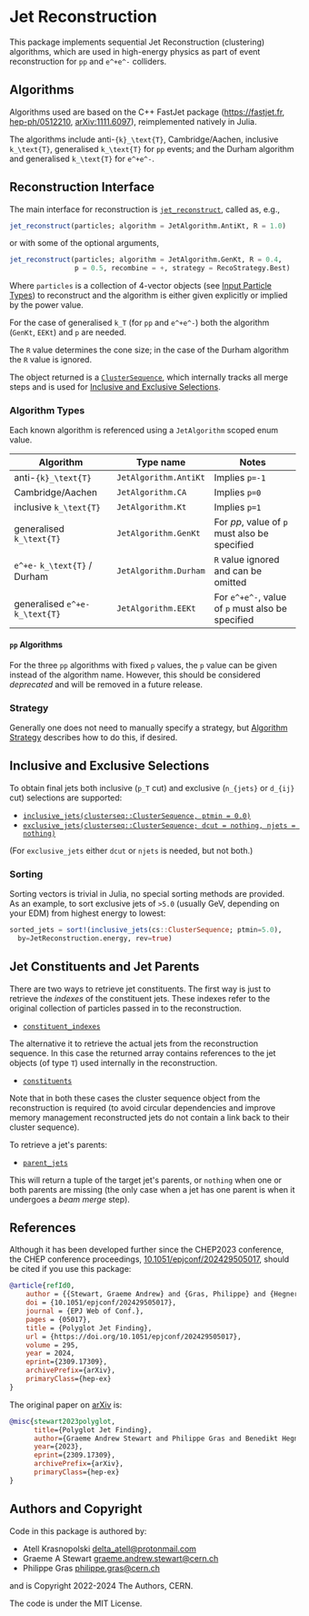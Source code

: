 # Jet Reconstruction

This package implements sequential Jet Reconstruction (clustering) algorithms,
which are used in high-energy physics as part of event reconstruction for ``pp``
and ``e^+e^-`` colliders.

## Algorithms

Algorithms used are based on the C++ FastJet package (<https://fastjet.fr>,
[hep-ph/0512210](https://arxiv.org/abs/hep-ph/0512210),
[arXiv:1111.6097](https://arxiv.org/abs/1111.6097)), reimplemented natively in
Julia.

The algorithms include anti-``{k}_\text{T}``, Cambridge/Aachen, inclusive
``k_\text{T}``, generalised ``k_\text{T}`` for ``pp`` events; and the Durham
algorithm and generalised ``k_\text{T}`` for ``e^+e^-``.

## Reconstruction Interface

The main interface for reconstruction is [`jet_reconstruct`](@ref), called as, e.g.,

```julia
jet_reconstruct(particles; algorithm = JetAlgorithm.AntiKt, R = 1.0)
```

or with some of the optional arguments,

```julia
jet_reconstruct(particles; algorithm = JetAlgorithm.GenKt, R = 0.4, 
                p = 0.5, recombine = +, strategy = RecoStrategy.Best)
```

Where `particles` is a collection of 4-vector objects (see [Input Particle
Types](@ref)) to reconstruct and the algorithm is either given explicitly or
implied by the power value.

For the case of generalised ``k_T`` (for ``pp`` and ``e^+e^-``) both the
algorithm (`GenKt`, `EEKt`) and `p` are needed.

The `R` value determines the cone size; in the case of the Durham algorithm the
`R` value is ignored.

The object returned is a [`ClusterSequence`](@ref), which internally tracks all
merge steps and is used for [Inclusive and Exclusive Selections](@ref).

### Algorithm Types

Each known algorithm is referenced using a `JetAlgorithm` scoped enum value.

| Algorithm | Type name | Notes |
|-----------|-----------|-------|
| anti-``{k}_\text{T}`` | `JetAlgorithm.AntiKt` | Implies `p=-1` |
| Cambridge/Aachen | `JetAlgorithm.CA` | Implies `p=0` |
| inclusive ``k_\text{T}`` | `JetAlgorithm.Kt` | Implies `p=1` |
| generalised ``k_\text{T}`` | `JetAlgorithm.GenKt` | For $pp$, value of `p` must also be specified |
| ``e^+e-`` ``k_\text{T}`` / Durham | `JetAlgorithm.Durham` | `R` value ignored and can be omitted |
| generalised ``e^+e-`` ``k_\text{T}`` | `JetAlgorithm.EEKt` | For ``e^+e^-``, value of `p` must also be specified |

#### ``pp`` Algorithms

For the three ``pp`` algorithms with fixed `p` values, the `p` value can be
given instead of the algorithm name. However, this should be considered
*deprecated* and will be removed in a future release.

### Strategy

Generally one does not need to manually specify a strategy, but [Algorithm
Strategy](@ref) describes how to do this, if desired.

## Inclusive and Exclusive Selections

To obtain final jets both inclusive (``p_T`` cut) and exclusive (``n_{jets}`` or
``d_{ij}`` cut) selections are supported:

- [`inclusive_jets(clusterseq::ClusterSequence, ptmin = 0.0)`](@ref)
- [`exclusive_jets(clusterseq::ClusterSequence; dcut = nothing, njets = nothing)`](@ref)

(For `exclusive_jets` either `dcut` or `njets` is needed, but not both.)

### Sorting

Sorting vectors is trivial in Julia, no special sorting methods are provided. As
an example, to sort exclusive jets of ``>5.0`` (usually GeV, depending on your
EDM) from highest energy to lowest:

```julia
sorted_jets = sort!(inclusive_jets(cs::ClusterSequence; ptmin=5.0), 
  by=JetReconstruction.energy, rev=true)
```

## Jet Constituents and Jet Parents

There are two ways to retrieve jet constituents. The first way is just to
retrieve the *indexes* of the constituent jets. These indexes refer to the
original collection of particles passed in to the reconstruction.

- [`constituent_indexes`](@ref)

The alternative it to retrieve the actual jets from the reconstruction sequence.
In this case the returned array contains references to the jet objects (of type
`T`) used internally in the reconstruction.

- [`constituents`](@ref)

Note that in both these cases the cluster sequence object from the
reconstruction is required (to avoid circular dependencies and improve memory
management reconstructed jets do not contain a link back to their cluster
sequence).

To retrieve a jet's parents:

- [`parent_jets`](@ref)

This will return a tuple of the target jet's parents, or `nothing` when one or
both parents are missing (the only case when a jet has one parent is when it
undergoes a *beam merge* step).

## References

Although it has been developed further since the CHEP2023 conference, the CHEP
conference proceedings,
[10.1051/epjconf/202429505017](https://doi.org/10.1051/epjconf/202429505017),
should be cited if you use this package:

```bibtex
@article{refId0,
    author = {{Stewart, Graeme Andrew} and {Gras, Philippe} and {Hegner, Benedikt} and {Krasnopolski, Atell}},
    doi = {10.1051/epjconf/202429505017},
    journal = {EPJ Web of Conf.},
    pages = {05017},
    title = {Polyglot Jet Finding},
    url = {https://doi.org/10.1051/epjconf/202429505017},
    volume = 295,
    year = 2024,
    eprint={2309.17309},
    archivePrefix={arXiv},
    primaryClass={hep-ex}
}
```

The original paper on [arXiv](https://arxiv.org/abs/2309.17309) is:

```bibtex
@misc{stewart2023polyglot,
      title={Polyglot Jet Finding}, 
      author={Graeme Andrew Stewart and Philippe Gras and Benedikt Hegner and Atell Krasnopolski},
      year={2023},
      eprint={2309.17309},
      archivePrefix={arXiv},
      primaryClass={hep-ex}
}
```

## Authors and Copyright

Code in this package is authored by:

- Atell Krasnopolski <delta_atell@protonmail.com>
- Graeme A Stewart <graeme.andrew.stewart@cern.ch>
- Philippe Gras <philippe.gras@cern.ch>

and is Copyright 2022-2024 The Authors, CERN.

The code is under the MIT License.
